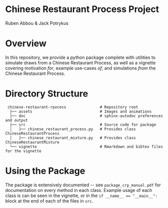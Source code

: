 # Chinese Restaurant Process Project

Ruben Abbou & Jack Potrykus

# Overview

In this repository, we provide a python package complete with utilities to simulate draws from a Chinese Restaurant Process, as well as a vignette covering motivation _for_, example use-cases _of_, and simulations _from_ the Chinese Restaurant Process.

# Directory Structure

```
 chinese-restaurant-rpocess               # Repository root
  ├── assets                              # Images and animations
  ├── doc                                 # sphinx-autodoc preferences and output
  ├── src                                 # Source code for package
  │   ├── chinese_restaurant_process.py   # Provides class ChineseRestaurantProcess
  │   ├── chinese_restaurant_mixture.py   # Provides class ChineseRestaurantMixture
  └── vignette                            # Rmarkdown and bibtex files for the vignette
```

# Using the Package

The package is extensively documented -- see `package_crp_manual.pdf` for documentation on every method in each class.
Example usage of each class is can be seen in the vignette, or in the `if __name__ == "__main__":` block at the end of each of the files in `src`.

